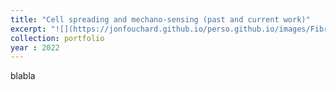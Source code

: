 ```yaml
---
title: "Cell spreading and mechano-sensing (past and current work)"
excerpt: "![](https://jonfouchard.github.io/perso.github.io/images/FibrousTissue-Illustration.jpg)"
collection: portfolio
year : 2022
---
```

blabla

